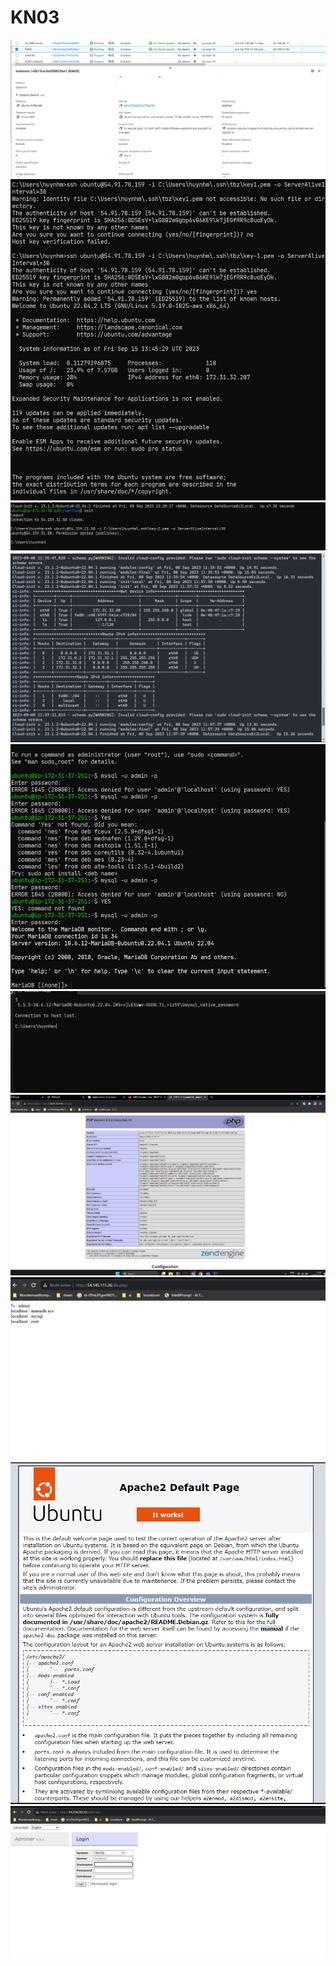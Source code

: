 # KN03

<img src="./images/1.png">
<img src="./images/2.png">
<img src="./images/3.png">
<img src="./images/4.png">
<img src="./images/5.png">
<img src="./images/6.png">
<img src="./images/infophp.png">
<img src="./images/dbphp.png">
<img src="./images/indexhtml.png">
<img src="./images/adminer.png">




